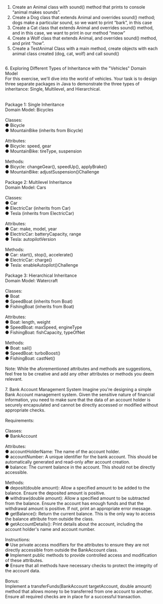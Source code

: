 1.  Create an Animal class with sound() method that prints to console “animal makes sounds”.<br />
2.  Create a Dog class that extends Animal and overrides sound() method; dogs make a particular sound, so we want to print “bark”, in this case<br />
3.  Create a Cat class that extends Animal and overrides sound() method, and in this case, we want to print in our method “meow”<br />
4.  Create a Wolf class that extends Animal, and overrides sound() method, and print “how”. <br />
5.  Create a TestAnimal Class with a main method, create objects with each animal class created (dog, cat, wolf) and call sound()<br />
<br />
6.  Exploring Different Types of Inheritance with the "Vehicles" Domain Model<br />
   For this exercise, we'll dive into the world of vehicles. Your task is to design three separate packages in Java to demonstrate the three types of inheritance: Single, Multilevel, and Hierarchical.<br />
   <br /><br />
   Package 1: Single Inheritance <br />
   Domain Model: Bicycles <br />
   <br />
   Classes:<br />
   ● Bicycle<br />
   ● MountainBike (inherits from Bicycle)<br /><br />
   Attributes:<br />
   ● Bicycle: speed, gear<br />
   ● MountainBike: tireType, suspension<br /><br />
   Methods:<br />
   ● Bicycle: changeGear(), speedUp(), applyBrake()<br />
   ● MountainBike: adjustSuspension()Challenge<br /><br />
   Package 2: Multilevel Inheritance<br />
   Domain Model: Cars<br /><br />
   Classes:<br />
   ● Car<br />
   ● ElectricCar (inherits from Car)<br />
   ● Tesla (inherits from ElectricCar)<br /><br />
   Attributes:<br />
   ● Car: make, model, year<br />
   ● ElectricCar: batteryCapacity, range<br />
   ● Tesla: autopilotVersion<br /><br />
   Methods:<br />
   ● Car: start(), stop(), accelerate()<br />
   ● ElectricCar: charge()<br />
   ● Tesla: enableAutopilot()Challenge<br /><br />
   Package 3: Hierarchical Inheritance<br />
   Domain Model: Watercraft<br /><br />
   Classes:<br />
   ● Boat<br />
   ● SpeedBoat (inherits from Boat)<br />
   ● FishingBoat (inherits from Boat)<br /><br />
   Attributes:<br />
   ● Boat: length, weight<br />
   ● SpeedBoat: maxSpeed, engineType<br />
   ● FishingBoat: fishCapacity, typeOfNet<br /><br />
   Methods:<br />
   ● Boat: sail()<br />
   ● SpeedBoat: turboBoost()<br />
   ● FishingBoat: castNet()<br /><br />
   Note: While the aforementioned attributes and methods are suggestions, feel free to be creative and add any other attributes or methods you
   deem relevant.<br /><br />
7.  Bank Account Management System
  Imagine you're designing a simple Bank Account management system. Given the sensitive nature of financial information, you need to make sure that the data of an account holder is securely encapsulated and cannot be directly accessed or modified without appropriate checks.<br /><br />
  Requirements:<br /><br />
  Classes:<br />
  ● BankAccount<br /><br />
  Attributes:<br />
  ● accountHolderName: The name of the account holder.<br />
  ● accountNumber: A unique identifier for the bank account. This should be automatically generated and read-only after account creation.<br />
  ● balance: The current balance in the account. This should not be directly accessible.<br /><br />
  Methods:<br /> 
  ● deposit(double amount): Allow a specified amount to be added to the balance. Ensure the deposited amount is positive. <br />
  ● withdraw(double amount): Allow a specified amount to be subtracted from the balance. Ensure the account has enough funds and that the withdrawal amount is positive. If not, print an appropriate error message.<br />
  ● getBalance(): Return the current balance. This is the only way to access the balance attribute from outside the class. <br />
  ● getAccountDetails(): Print details about the account, including the account holder's name and account number.<br /><br />
  Instructions: <br />
  ● Use private access modifiers for the attributes to ensure they are not directly accessible from outside the BankAccount class. <br />
  ● Implement public methods to provide controlled access and modification of these attributes. <br />
  ● Ensure that all methods have necessary checks to protect the integrity of the account data.<br /><br />
  Bonus: <br />
  Implement a transferFunds(BankAccount targetAccount, double amount) method that allows money to be transferred from one account to another. Ensure all required checks are in place for a successful transaction.<br />